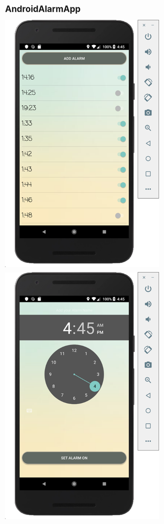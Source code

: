 # AndroidAlarmApp

![alt text](https://github.com/MinaWagdi/AndroidAlarmApp/blob/master/AlarmApp/screenshots/Screen%20Shot%202019-05-15%20at%204.45.32%20PM.png)

![alt text](https://github.com/MinaWagdi/AndroidAlarmApp/blob/master/AlarmApp/screenshots/Screen%20Shot%202019-05-15%20at%204.45.41%20PM.png)
